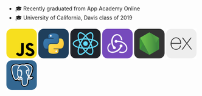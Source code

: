 - 🎓 Recently graduated from App Academy Online
- 🎓 University of California, Davis class of 2019

![JS](https://github.com/harshcut/harshcut/blob/master/static/javascript.svg)   ![Python](https://github.com/harshcut/harshcut/blob/master/static/python.svg)   ![React](https://github.com/harshcut/harshcut/blob/master/static/react.svg) ![Redux](https://github.com/harshcut/harshcut/blob/master/static/redux.svg) ![Node](https://github.com/harshcut/harshcut/blob/master/static/nodejs.svg) ![Express](https://github.com/harshcut/harshcut/blob/master/static/expressjs.svg)  ![POstgreSQL](https://github.com/harshcut/harshcut/blob/master/static/postgresql.svg)
